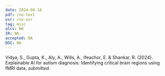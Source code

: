 ```yaml
---
date: 2024-09-18
pdf: /no-text
osr: /no-osr
tag: misc
alcs: NA
IR: NA
accepted: NA 
DOI: NA
---
```


Vidya, S., Gupta, K., Aly, A., Wills, A., Ifeachor, E. & Shankar, R. (2024). Explainable AI for autism diagnosis: Identifying critical brain regions using fMRI data, _submitted_.

